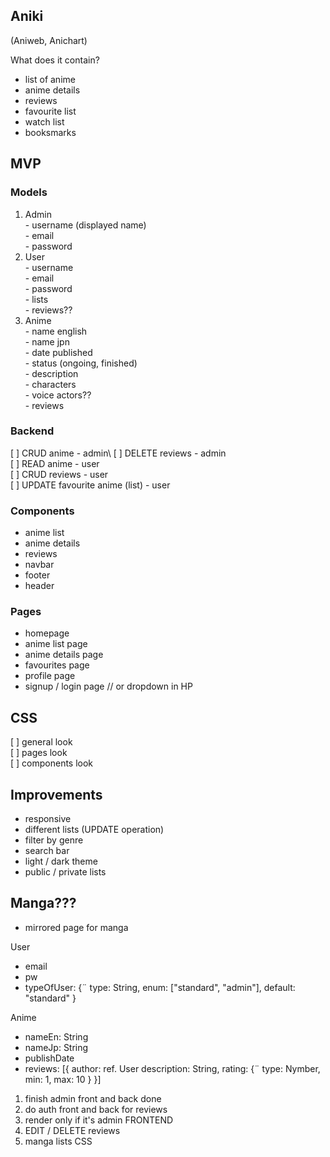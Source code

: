 ## Aniki

(Aniweb, Anichart)

What does it contain?
- list of anime
- anime details
- reviews
- favourite list
- watch list
- booksmarks

## MVP

### Models
  1. Admin\
    - username (displayed name)\
    - email\
    - password
  2. User\
    - username\
    - email\
    - password\
    - lists\
    - reviews??
  3. Anime\
    - name english\
    - name jpn\
    - date published\
    - status (ongoing, finished)\
    - description\
    - characters\
    - voice actors??\
    - reviews

### Backend 
  [ ] CRUD anime - admin\ 
  [ ] DELETE reviews - admin\
  [ ] READ anime - user\
  [ ] CRUD reviews - user\
  [ ] UPDATE favourite anime (list) - user
  

### Components
  - anime list
  - anime details
  - reviews
  - navbar
  - footer
  - header 


### Pages
  - homepage
  - anime list page
  - anime details page
  - favourites page
  - profile page
  - signup / login page // or dropdown in HP

## CSS
[ ] general look\
[ ] pages look\
[ ] components look


## Improvements
- responsive
- different lists (UPDATE operation)
- filter by genre
- search bar
- light / dark theme
- public / private lists


## Manga???
- mirrored page for manga





User
- email
- pw
- typeOfUser: {¨
    type: String,
    enum: ["standard", "admin"],
    default: "standard"
}


Anime
- nameEn: String
- nameJp: String
- publishDate
- reviews: [{
    author: ref. User
    description: String,
    rating: {¨
        type: Nymber,
        min: 1,
        max: 10
    }
    }]





1. finish admin front and back done
2. do auth front and back for reviews
3. render only if it's admin FRONTEND
4. EDIT / DELETE reviews
5. manga lists
CSS